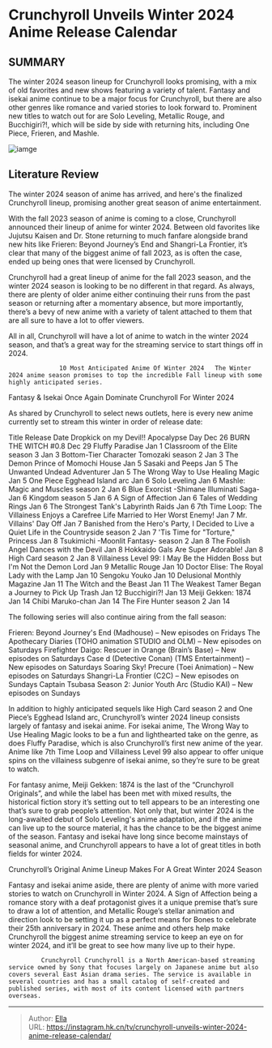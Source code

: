 # Crunchyroll Unveils Winter 2024 Anime Release Calendar


## SUMMARY 






  The winter 2024 season lineup for Crunchyroll looks promising, with a mix of old favorites and new shows featuring a variety of talent.   Fantasy and isekai anime continue to be a major focus for Crunchyroll, but there are also other genres like romance and varied stories to look forward to.   Prominent new titles to watch out for are Solo Leveling, Metallic Rouge, and Bucchigiri?!, which will be side by side with returning hits, including One Piece, Frieren, and Mashle.  

![iamge](https://static1.srcdn.com/wordpress/wp-content/uploads/2023/12/metallic-rouge-solo-leveling-the-wrong-way-to-use-healing-magic.jpg)

## Literature Review
The winter 2024 season of anime has arrived, and here&#39;s the finalized Crunchyroll lineup, promising another great season of anime entertainment.




With the fall 2023 season of anime is coming to a close, Crunchyroll announced their lineup of anime for winter 2024. Between old favorites like Jujutsu Kaisen and Dr. Stone returning to much fanfare alongside brand new hits like Frieren: Beyond Journey’s End and Shangri-La Frontier, it’s clear that many of the biggest anime of fall 2023, as is often the case, ended up being ones that were licensed by Crunchyroll.




Crunchyroll had a great lineup of anime for the fall 2023 season, and the winter 2024 season is looking to be no different in that regard. As always, there are plenty of older anime either continuing their runs from the past season or returning after a momentary absence, but more importantly, there’s a bevy of new anime with a variety of talent attached to them that are all sure to have a lot to offer viewers.

          

All in all, Crunchyroll will have a lot of anime to watch in the winter 2024 season, and that’s a great way for the streaming service to start things off in 2024.

                  10 Most Anticipated Anime Of Winter 2024   The Winter 2024 anime season promises to top the incredible Fall lineup with some highly anticipated series.    





 Fantasy &amp; Isekai Once Again Dominate Crunchyroll For Winter 2024 
         

 As shared by Crunchyroll to select news outlets, here is every new anime currently set to stream this winter in order of release date:

 Title  Release Date   Dropkick on my Devil!! Apocalypse Day  Dec 26   BURN THE WITCH #0.8  Dec 29   Fluffy Paradise  Jan 1   Classroom of the Elite season 3  Jan 3   Bottom-Tier Character Tomozaki season 2  Jan 3   The Demon Prince of Momochi House  Jan 5   Sasaki and Peeps  Jan 5   The Unwanted Undead Adventurer  Jan 5   The Wrong Way to Use Healing Magic  Jan 5   One Piece Egghead Island arc  Jan 6   Solo Leveling  Jan 6   Mashle: Magic and Muscles season 2  Jan 6   Blue Exorcist -Shimane Illuminati Saga-  Jan 6   Kingdom season 5  Jan 6   A Sign of Affection  Jan 6   Tales of Wedding Rings  Jan 6   The Strongest Tank&#39;s Labyrinth Raids  Jan 6   7th Time Loop: The Villainess Enjoys a Carefree Life Married to Her Worst Enemy!  Jan 7   Mr. Villains&#39; Day Off  Jan 7   Banished from the Hero&#39;s Party, I Decided to Live a Quiet Life in the Countryside season 2  Jan 7   &#39;Tis Time for &#34;Torture,&#34; Princess  Jan 8   Tsukimichi -Moonlit Fantasy- season 2  Jan 8   The Foolish Angel Dances with the Devil  Jan 8   Hokkaido Gals Are Super Adorable!  Jan 8   High Card season 2  Jan 8   Villainess Level 99: I May Be the Hidden Boss but I&#39;m Not the Demon Lord  Jan 9   Metallic Rouge  Jan 10   Doctor Elise: The Royal Lady with the Lamp  Jan 10   Sengoku Youko  Jan 10   Delusional Monthly Magazine  Jan 11   The Witch and the Beast  Jan 11   The Weakest Tamer Began a Journey to Pick Up Trash  Jan 12   Bucchigiri?!  Jan 13   Meiji Gekken: 1874  Jan 14   Chibi Maruko-chan  Jan 14   The Fire Hunter season 2  Jan 14   






The following series will also continue airing from the fall season: 

  Frieren: Beyond Journey&#39;s End (Madhouse) – New episodes on Fridays   The Apothecary Diaries (TOHO animation STUDIO and OLM) – New episodes on Saturdays   Firefighter Daigo: Rescuer in Orange (Brain’s Base) – New episodes on Saturdays   Case  d (Detective Conan) (TMS Entertainment) – New episodes on Saturdays   Soaring Sky! Precure (Toei Animation) – New episodes on Saturdays   Shangri-La Frontier (C2C) – New episodes on Sundays   Captain Tsubasa Season 2: Junior Youth Arc (Studio KAI) – New episodes on Sundays  

In addition to highly anticipated sequels like High Card season 2 and One Piece’s Egghead Island arc, Crunchyroll’s winter 2024 lineup consists largely of fantasy and isekai anime. For isekai anime, The Wrong Way to Use Healing Magic looks to be a fun and lighthearted take on the genre, as does Fluffy Paradise, which is also Crunchyroll’s first new anime of the year. Anime like 7th Time Loop and Villainess Level 99 also appear to offer unique spins on the villainess subgenre of isekai anime, so they’re sure to be great to watch.




For fantasy anime, Meiji Gekken: 1874 is the last of the “Crunchyroll Originals”, and while the label has been met with mixed results, the historical fiction story it’s setting out to tell appears to be an interesting one that’s sure to grab people’s attention. Not only that, but winter 2024 is the long-awaited debut of Solo Leveling&#39;s anime adaptation, and if the anime can live up to the source material, it has the chance to be the biggest anime of the season. Fantasy and isekai have long since become mainstays of seasonal anime, and Crunchyroll appears to have a lot of great titles in both fields for winter 2024.



 Crunchyroll’s Original Anime Lineup Makes For A Great Winter 2024 Season 

 

 Fantasy and isekai anime aside, there are plenty of anime with more varied stories to watch on Crunchyroll in Winter 2024. A Sign of Affection being a romance story with a deaf protagonist gives it a unique premise that’s sure to draw a lot of attention, and Metallic Rouge’s stellar animation and direction look to be setting it up as a perfect means for Bones to celebrate their 25th anniversary in 2024. These anime and others help make Crunchyroll the biggest anime streaming service to keep an eye on for winter 2024, and it’ll be great to see how many live up to their hype.




             Crunchyroll Crunchyroll is a North American-based streaming service owned by Sony that focuses largely on Japanese anime but also covers several East Asian drama series. The service is available in several countries and has a small catalog of self-created and published series, with most of its content licensed with partners overseas.  



---

> Author: [Ella](https://instagram.hk.cn/)  
> URL: https://instagram.hk.cn/tv/crunchyroll-unveils-winter-2024-anime-release-calendar/  

